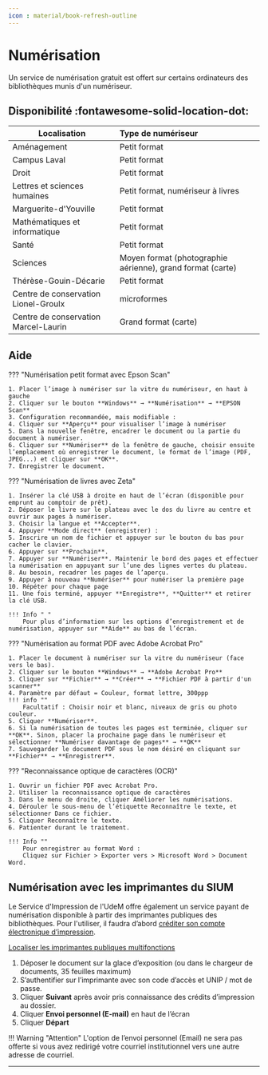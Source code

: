 ```yaml
---
icon : material/book-refresh-outline
---
```


# Numérisation

Un service de numérisation gratuit est offert sur certains ordinateurs des bibliothèques munis d'un numériseur.

## Disponibilité :fontawesome-solid-location-dot:

| Localisation   |      Type de numériseur      |
|----------|:-------------|
| Aménagement |  Petit format |
| Campus Laval | Petit format      |
| Droit | Petit format |
| Lettres et sciences humaines | Petit format, numériseur à livres |
| Marguerite-d'Youville | Petit format |
| Mathématiques et informatique| Petit format |
| Santé | Petit format |
| Sciences | Moyen format (photographie aérienne), grand format (carte) |
| Thérèse-Gouin-Décarie | Petit format |
| Centre de conservation Lionel-Groulx | microformes |
| Centre de conservation Marcel-Laurin | Grand format (carte) |

## Aide

??? "Numérisation petit format avec Epson Scan"

    1. Placer l’image à numériser sur la vitre du numériseur, en haut à gauche
    2. Cliquer sur le bouton **Windows** → **Numérisation** → **EPSON Scan**
    3. Configuration recommandée, mais modifiable :
    4. Cliquer sur **Aperçu** pour visualiser l’image à numériser
    5. Dans la nouvelle fenêtre, encadrer le document ou la partie du document à numériser.
    6. Cliquer sur **Numériser** de la fenêtre de gauche, choisir ensuite l’emplacement où enregistrer le document, le format de l’image (PDF, JPEG...) et cliquer sur **OK**.
    7. Enregistrer le document.

??? "Numérisation de livres avec Zeta"

    1. Insérer la clé USB à droite en haut de l’écran (disponible pour emprunt au comptoir de prêt).
    2. Déposer le livre sur le plateau avec le dos du livre au centre et ouvrir aux pages à numériser.
    3. Choisir la langue et **Accepter**.
    4. Appuyer **Mode direct** (enregistrer) :
    5. Inscrire un nom de fichier et appuyer sur le bouton du bas pour cacher le clavier.
    6. Appuyer sur **Prochain**.
    7. Appuyer sur **Numériser**. Maintenir le bord des pages et effectuer la numérisation en appuyant sur l’une des lignes vertes du plateau.
    8. Au besoin, recadrer les pages de l’aperçu.
    9. Appuyer à nouveau **Numériser** pour numériser la première page
    10. Répéter pour chaque page
    11. Une fois terminé, appuyer **Enregistre**, **Quitter** et retirer la clé USB.

    !!! Info " "
        Pour plus d’information sur les options d’enregistrement et de numérisation, appuyer sur **Aide** au bas de l’écran.

??? "Numérisation au format PDF avec Adobe Acrobat Pro"

    1. Placer le document à numériser sur la vitre du numériseur (face vers le bas).
    2. Cliquer sur le bouton **Windows** → **Adobe Acrobat Pro**
    3. Cliquer sur **Fichier** → **Créer** → **Fichier PDF à partir d'un scanner**
    4. Paramètre par défaut = Couleur, format lettre, 300ppp
    !!! info ""
        Facultatif : Choisir noir et blanc, niveaux de gris ou photo couleur.
    5. Cliquer **Numériser**.
    6. Si la numérisation de toutes les pages est terminée, cliquer sur **OK**. Sinon, placer la prochaine page dans le numériseur et sélectionner **Numériser davantage de pages** → **OK**
    7. Sauvegarder le document PDF sous le nom désiré en cliquant sur **Fichier** → **Enregistrer**.

??? "Reconnaissance optique de caractères (OCR)"

    1. Ouvrir un fichier PDF avec Acrobat Pro.
    2. Utiliser la reconnaissance optique de caractères
    3. Dans le menu de droite, cliquer Améliorer les numérisations.
    4. Dérouler le sous-menu de l’étiquette Reconnaître le texte, et sélectionner Dans ce fichier.
    5. Cliquer Reconnaître le texte.
    6. Patienter durant le traitement.

    !!! Info ""
        Pour enregistrer au format Word :
        Cliquez sur Fichier > Exporter vers > Microsoft Word > Document Word.

## Numérisation avec les imprimantes du SIUM

Le Service d'Impression de l'UdeM offre également un service payant de numérisation disponible à partir des imprimantes publiques des bibliothèques. Pour l'utiliser, il faudra d’abord [créditer son compte électronique d’impression]().

[Localiser les imprimantes publiques multifonctions]()

1. Déposer le document sur la glace d’exposition (ou dans le chargeur de documents, 35 feuilles maximum)
2. S’authentifier sur l’imprimante avec son code d’accès et UNIP / mot de passe.
3. Cliquer **Suivant** après avoir pris connaissance des crédits d’impression au dossier.
4. Cliquer **Envoi personnel (E-mail)** en haut de l’écran
5. Cliquer **Départ**

!!! Warning "Attention"
    L'option de l’envoi personnel (Email) ne sera pas offerte si vous avez redirigé votre courriel institutionnel vers une autre adresse de courriel.

--------------------

